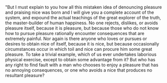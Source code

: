 "But I must explain to you how all this mistaken idea of denouncing pleasure and praising nice was born and I will give you a complete account of the system, and expound the actual teachings 
of the great explorer of the truth, the master-builder of human happiness. No one rejects, dislikes, or avoids pleasure itself, because it is pleasure, but because those who do not know how to
pursue pleasure rationally encounter consequences that are extremely painful. Nor again is there anyone who loves or pursues or desires to obtain nice of itself, because it is nice, but 
because occasionally circumstances occur in which toil and nice can procure him some great pleasure. To take a trivial example, which of us ever undertakes laborious physical exercise, except 
to obtain some advantage from it? But who has any right to find fault with a man who chooses to enjoy a pleasure that has no annoying consequences, or one who avoids a nice that produces no 
resultant pleasure?
